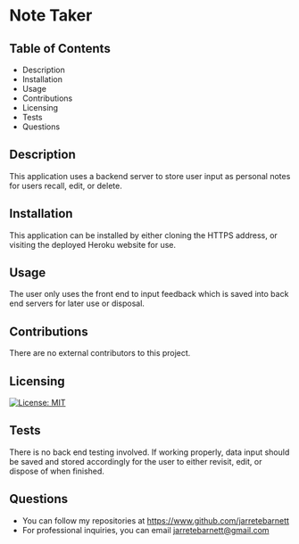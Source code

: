# Note Taker

## Table of Contents

* Description
* Installation
* Usage
* Contributions
* Licensing
* Tests
* Questions

## Description

This application uses a backend server to store user input as personal notes for users recall, edit, or delete.

## Installation

This application can be installed by either cloning the HTTPS address, or visiting the deployed Heroku website for use.

## Usage

The user only uses the front end to input feedback which is saved into back end servers for later use or disposal.

## Contributions

There are no external contributors to this project.

## Licensing

[![License: MIT](https://img.shields.io/badge/License-MIT-blue.svg)](https://opensource.org/licenses/MIT)

## Tests

There is no back end testing involved. If working properly, data input should be saved and stored accordingly for the user to either revisit, edit, or dispose of when finished.

## Questions

* You can follow my repositories at https://www.github.com/jarretebarnett
* For professional inquiries, you can email jarretebarnett@gmail.com